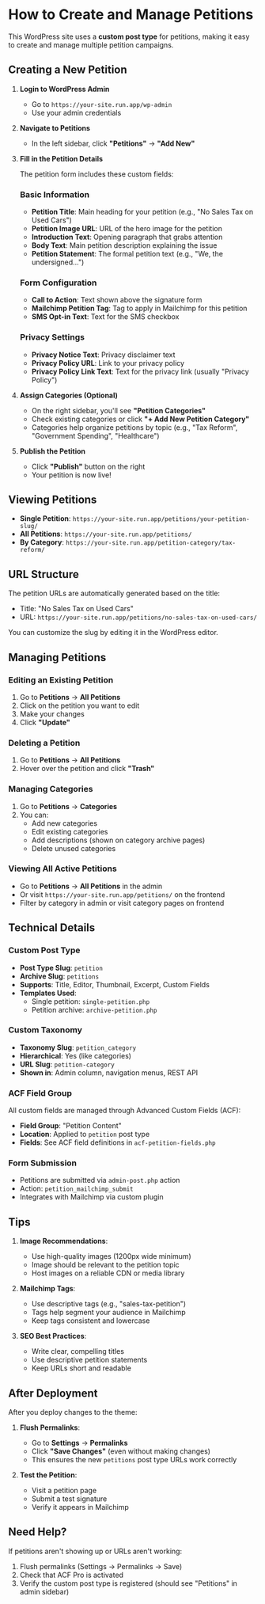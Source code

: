 # How to Create and Manage Petitions

This WordPress site uses a **custom post type** for petitions, making it easy to create and manage multiple petition campaigns.

## Creating a New Petition

1. **Login to WordPress Admin**
   - Go to `https://your-site.run.app/wp-admin`
   - Use your admin credentials

2. **Navigate to Petitions**
   - In the left sidebar, click **"Petitions"** → **"Add New"**

3. **Fill in the Petition Details**

   The petition form includes these custom fields:

   ### Basic Information
   - **Petition Title**: Main heading for your petition (e.g., "No Sales Tax on Used Cars")
   - **Petition Image URL**: URL of the hero image for the petition
   - **Introduction Text**: Opening paragraph that grabs attention
   - **Body Text**: Main petition description explaining the issue
   - **Petition Statement**: The formal petition text (e.g., "We, the undersigned...")

   ### Form Configuration
   - **Call to Action**: Text shown above the signature form
   - **Mailchimp Petition Tag**: Tag to apply in Mailchimp for this petition
   - **SMS Opt-in Text**: Text for the SMS checkbox
   
   ### Privacy Settings
   - **Privacy Notice Text**: Privacy disclaimer text
   - **Privacy Policy URL**: Link to your privacy policy
   - **Privacy Policy Link Text**: Text for the privacy link (usually "Privacy Policy")

4. **Assign Categories (Optional)**
   - On the right sidebar, you'll see **"Petition Categories"**
   - Check existing categories or click **"+ Add New Petition Category"**
   - Categories help organize petitions by topic (e.g., "Tax Reform", "Government Spending", "Healthcare")

5. **Publish the Petition**
   - Click **"Publish"** button on the right
   - Your petition is now live!

## Viewing Petitions

- **Single Petition**: `https://your-site.run.app/petitions/your-petition-slug/`
- **All Petitions**: `https://your-site.run.app/petitions/`
- **By Category**: `https://your-site.run.app/petition-category/tax-reform/`

## URL Structure

The petition URLs are automatically generated based on the title:
- Title: "No Sales Tax on Used Cars"
- URL: `https://your-site.run.app/petitions/no-sales-tax-on-used-cars/`

You can customize the slug by editing it in the WordPress editor.

## Managing Petitions

### Editing an Existing Petition
1. Go to **Petitions** → **All Petitions**
2. Click on the petition you want to edit
3. Make your changes
4. Click **"Update"**

### Deleting a Petition
1. Go to **Petitions** → **All Petitions**
2. Hover over the petition and click **"Trash"**

### Managing Categories
1. Go to **Petitions** → **Categories**
2. You can:
   - Add new categories
   - Edit existing categories
   - Add descriptions (shown on category archive pages)
   - Delete unused categories

### Viewing All Active Petitions
- Go to **Petitions** → **All Petitions** in the admin
- Or visit `https://your-site.run.app/petitions/` on the frontend
- Filter by category in admin or visit category pages on frontend

## Technical Details

### Custom Post Type
- **Post Type Slug**: `petition`
- **Archive Slug**: `petitions`
- **Supports**: Title, Editor, Thumbnail, Excerpt, Custom Fields
- **Templates Used**:
  - Single petition: `single-petition.php`
  - Petition archive: `archive-petition.php`

### Custom Taxonomy
- **Taxonomy Slug**: `petition_category`
- **Hierarchical**: Yes (like categories)
- **URL Slug**: `petition-category`
- **Shown in**: Admin column, navigation menus, REST API

### ACF Field Group
All custom fields are managed through Advanced Custom Fields (ACF):
- **Field Group**: "Petition Content"
- **Location**: Applied to `petition` post type
- **Fields**: See ACF field definitions in `acf-petition-fields.php`

### Form Submission
- Petitions are submitted via `admin-post.php` action
- Action: `petition_mailchimp_submit`
- Integrates with Mailchimp via custom plugin

## Tips

1. **Image Recommendations**:
   - Use high-quality images (1200px wide minimum)
   - Image should be relevant to the petition topic
   - Host images on a reliable CDN or media library

2. **Mailchimp Tags**:
   - Use descriptive tags (e.g., "sales-tax-petition")
   - Tags help segment your audience in Mailchimp
   - Keep tags consistent and lowercase

3. **SEO Best Practices**:
   - Write clear, compelling titles
   - Use descriptive petition statements
   - Keep URLs short and readable

## After Deployment

After you deploy changes to the theme:

1. **Flush Permalinks**:
   - Go to **Settings** → **Permalinks**
   - Click **"Save Changes"** (even without making changes)
   - This ensures the new `petitions` post type URLs work correctly

2. **Test the Petition**:
   - Visit a petition page
   - Submit a test signature
   - Verify it appears in Mailchimp

## Need Help?

If petitions aren't showing up or URLs aren't working:
1. Flush permalinks (Settings → Permalinks → Save)
2. Check that ACF Pro is activated
3. Verify the custom post type is registered (should see "Petitions" in admin sidebar)

